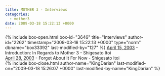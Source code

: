 ```yaml
---
title: MOTHER 3 - Interviews
categories:
  - mother3
date: 2009-03-18 15:22:13 +0000
---
```

{% include box-open.html box-id="3646" title="Interviews" author-id="2262" timestamp="2009-03-18 15:22:13 +0000" type="norm" dbname="box33392" last-modified-by="127" %}
<a href="/mother3/history_development/interview/2003_04_15/">April 15, 2003</a> - Introduction: In Regards to Mother 3 - Shigesato Itoi<BR />
<a href="/mother3/history_development/interview/2003_04_28/">April 28, 2003</a> - Forget About It For Now - Shigesato Itoi<BR />
{% include box-close.html author-name="KingDarian" last-modified-on="2009-03-18 15:26:07 +0000" last-modified-by-name="KingDarian" %}

